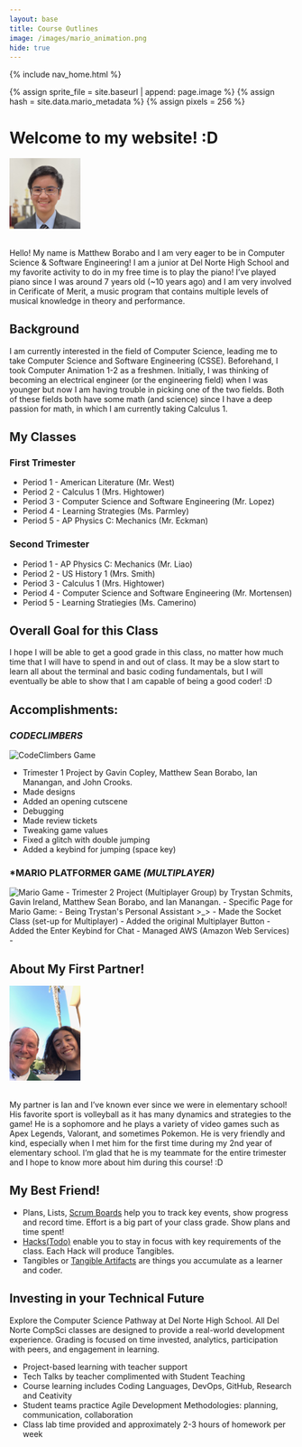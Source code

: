 ```yaml
---
layout: base
title: Course Outlines
image: /images/mario_animation.png
hide: true
---
```


{% include nav_home.html %}

{% assign sprite_file = site.baseurl | append: page.image %}  <!--- Liquid concatentation --->
{% assign hash = site.data.mario_metadata %}  <!--- Liquid list variable created from file containing mario metatdata for sprite --->
{% assign pixels = 256 %} <!--- Liquid integer assignment --->

<!--- HTML for page contains <p> tag named "mario" and class properties for a "sprite"  -->

<p id="mario" class="sprite"></p>
  
<!--- Embedded Cascading Style Sheet (CSS) rules, defines how HTML elements look --->
<style>

  /*CSS style rules for the elements id and class above...
  */
  .sprite {
    height: {{pixels}}px;
    width: {{pixels}}px;
    background-image: url('{{sprite_file}}');
    background-repeat: no-repeat;
  }

  /*background position of sprite element
  */
  #mario {
    background-position: calc({{animations[0].col}} * {{pixels}} * -1px) calc({{animations[0].row}} * {{pixels}}* -1px);
  }
</style>

<!--- Embedded executable code--->
<script>
  ////////// convert yml hash to javascript key value objects /////////

  var mario_metadata = {}; //key, value object
  {% for key in hash %}  
  
  var key = "{{key | first}}"  //key
  var values = {} //values object
  values["row"] = {{key.row}}
  values["col"] = {{key.col}}
  values["frames"] = {{key.frames}}
  mario_metadata[key] = values; //key with values added

  {% endfor %}

  ////////// animation control object /////////

  class Mario {
    constructor(meta_data) {
      this.tID = null;  //capture setInterval() task ID
      this.positionX = 0;  // current position of sprite in X direction
      this.currentSpeed = 0;
      this.marioElement = document.getElementById("mario"); //HTML element of sprite
      this.pixels = {{pixels}}; //pixel offset of images in the sprite, set by liquid constant
      this.interval = 100; //animation time interval
      this.obj = meta_data;
      this.marioElement.style.position = "absolute";
    }

    animate(obj, speed) {
      let frame = 0;
      const row = obj.row * this.pixels;
      this.currentSpeed = speed;

      this.tID = setInterval(() => {
        const col = (frame + obj.col) * this.pixels;
        this.marioElement.style.backgroundPosition = `-${col}px -${row}px`;
        this.marioElement.style.left = `${this.positionX}px`;

        this.positionX += speed;
        frame = (frame + 1) % obj.frames;

        const viewportWidth = window.innerWidth;
        if (this.positionX > viewportWidth - this.pixels) {
          document.documentElement.scrollLeft = this.positionX - viewportWidth + this.pixels;
        }
      }, this.interval);
    }

    startWalking() {
      this.stopAnimate();
      this.animate(this.obj["Walk"], 3);
    }

    startRunning() {
      this.stopAnimate();
      this.animate(this.obj["Run1"], 6);
    }

    startPuffing() {
      this.stopAnimate();
      this.animate(this.obj["Puff"], 0);
    }

    startCheering() {
      this.stopAnimate();
      this.animate(this.obj["Cheer"], 0);
    }

    startFlipping() {
      this.stopAnimate();
      this.animate(this.obj["Flip"], 0);
    }

    startResting() {
      this.stopAnimate();
      this.animate(this.obj["Rest"], 0);
    }

    stopAnimate() {
      clearInterval(this.tID);
    }
  }

  const mario = new Mario(mario_metadata);

  ////////// event control /////////

  window.addEventListener("keydown", (event) => {
    if (event.key === "ArrowRight") {
      event.preventDefault();
      if (event.repeat) {
        mario.startCheering();
      } else {
        if (mario.currentSpeed === 0) {
          mario.startWalking();
        } else if (mario.currentSpeed === 3) {
          mario.startRunning();
        }
      }
    } else if (event.key === "ArrowLeft") {
      event.preventDefault();
      if (event.repeat) {
        mario.stopAnimate();
      } else {
        mario.startPuffing();
      }
    }
  });

  //touch events that enable animations
  window.addEventListener("touchstart", (event) => {
    event.preventDefault(); // prevent default browser action
    if (event.touches[0].clientX > window.innerWidth / 2) {
      // move right
      if (currentSpeed === 0) { // if at rest, go to walking
        mario.startWalking();
      } else if (currentSpeed === 3) { // if walking, go to running
        mario.startRunning();
      }
    } else {
      // move left
      mario.startPuffing();
    }
  });

  //stop animation on window blur
  window.addEventListener("blur", () => {
    mario.stopAnimate();
  });

  //start animation on window focus
  window.addEventListener("focus", () => {
     mario.startFlipping();
  });

  //start animation on page load or page refresh
  document.addEventListener("DOMContentLoaded", () => {
    // adjust sprite size for high pixel density devices
    const scale = window.devicePixelRatio;
    const sprite = document.querySelector(".sprite");
    sprite.style.transform = `scale(${0.2 * scale})`;
    mario.startResting();
  });

</script>

# Welcome to my website! :D

<img src="images/IMG_2049 (2).jpeg" alt="Snow" style="width:25%;length:25%">

<br> Hello! My name is Matthew Borabo and I am very eager to be in Computer Science & Software Engineering! I am a junior at Del Norte High School and my favorite activity to do in my free time is to play the piano! I’ve played piano since I was around 7 years old (~10 years ago) and I am very involved in Cerificate of Merit, a music program that contains multiple levels of musical knowledge in theory and performance.

## Background
I am currently interested in the field of Computer Science, leading me to take Computer Science and Software Engineering (CSSE). Beforehand, I took Computer Animation 1-2 as a freshmen. Initially, I was thinking of becoming an electrical engineer (or the engineering field) when I was younger but now I am having trouble in picking one of the two fields. Both of these fields both have some math (and science) since I have a deep passion for math, in which I am currently taking Calculus 1.

## My Classes 

### First Trimester
 - Period 1 - American Literature (Mr. West)
 - Period 2 - Calculus 1 (Mrs. Hightower)
 - Period 3 - Computer Science and Software Engineering (Mr. Lopez)
 - Period 4 - Learning Strategies (Ms. Parmley)
 - Period 5 - AP Physics C: Mechanics (Mr. Eckman)

### Second Trimester
  - Period 1 - AP Physics C: Mechanics (Mr. Liao)
  - Period 2 - US History 1 (Mrs. Smith)
  - Period 3 - Calculus 1 (Mrs. Hightower)
  - Period 4 - Computer Science and Software Engineering (Mr. Mortensen)
  - Period 5 - Learning Stratiegies (Ms. Camerino)

## Overall Goal for this Class
 I hope I will be able to get a good grade in this class, no matter how much time that I will have to spend in and out of class. It may be a slow start to learn all about the terminal and basic coding fundamentals, but I will eventually be able to show that I am capable of being a good coder! :D

## Accomplishments:

### *CODECLIMBERS*

<img src="images/asdf.png" alt="CodeClimbers Game" style="width:25%;length:25%">

- Trimester 1 Project by Gavin Copley, Matthew Sean Borabo, Ian Manangan, and John Crooks.
- Made designs
- Added an opening cutscene
- Debugging
- Made review tickets
- Tweaking game values
- Fixed a glitch with double jumping
- Added a keybind for jumping (space key)

### *MARIO PLATFORMER GAME *(MULTIPLAYER)*

<img src="images/asdf.png" alt="Mario Game" style="width:25%;length:25%">
- Trimester 2 Project (Multiplayer Group) by Trystan Schmits, Gavin Ireland, Matthew Sean Borabo, and Ian Manangan.
- Specific Page for Mario Game:
- Being Trystan's Personal Assistant >_>
- Made the Socket Class (set-up for Multiplayer)
- Added the original Multiplayer Button
- Added the Enter Keybind for Chat
- Managed AWS (Amazon Web Services)
- 


## About My First Partner!

<img src="images/IMG_0666.jpeg" alt="Snow" style="width:25%;length:25%">

<br> My partner is Ian and I’ve known ever since we were in elementary school! His favorite sport is volleyball as it has many dynamics and strategies to the game! He is a sophomore and he plays a variety of video games such as Apex Legends, Valorant, and sometimes Pokemon. He is very friendly and kind, especially when I met him for the first time during my 2nd year of elementary school. I’m glad that he is my teammate for the entire trimester and I hope to know more about him during this course! :D

## My Best Friend!


- Plans, Lists, [Scrum Boards](https://clickup.com/blog/scrum-board/) help you to track key events, show progress and record time.  Effort is a big part of your class grade.  Show plans and time spent!
- [Hacks(Todo)](https://levelup.gitconnected.com/six-ultimate-daily-hacks-for-every-programmer-60f5f10feae) enable you to stay in focus with key requirements of the class.  Each Hack will produce Tangibles.
- Tangibles or [Tangible Artifacts](https://en.wikipedia.org/wiki/Artifact_(software_development)) are things you accumulate as a learner and coder. 

## Investing in your Technical Future

Explore the Computer Science Pathway at Del Norte High School. All Del Norte CompSci classes are designed to provide a real-world development experience. Grading is focused on time invested, analytics, participation with peers, and engagement in learning.

- Project-based learning with teacher support
- Tech Talks by teacher complimented with Student Teaching
- Course learning includes Coding Languages, DevOps, GitHub, Research and Ceativity
- Student teams practice Agile Development Methodologies: planning, communication, collaboration
- Class lab time provided and approximately 2-3 hours of homework per week
